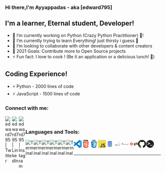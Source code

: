 ### Hi there,I'm Ayyappadas - aka [edward795]

## I'm a learner, Eternal student, Developer!

- 🔭 I’m currently working on Python (Crazy Python Practitioner) 🤣!
- 🌱 I’m currently trying to learn Everything! just thirsty i guess 🤣
- 👯 I’m looking to collaborate with other developers & content creators
- 🥅 2021 Goals: Contribute more to Open Source projects
- ⚡ Fun fact: I love to cook ! (Be it an application or a delicious lunch! 🤣)

## Coding Experience!
- ⚡ Python - 2000 lines of code
- ⚡ JavaScript - 1500 lines of code



### Connect with me:
<img align="left" alt="edward795 | Twitter" width="22px" src="https://cdn.jsdelivr.net/npm/simple-icons@v3/icons/twitter.svg" />
<a href="https://www.linkedin.com/in/ayyappadas-g-b-94b989181/"><img align="left" alt="edward795 | LinkedIn" width="22px" src="https://cdn.jsdelivr.net/npm/simple-icons@v3/icons/linkedin.svg" /></a>
<img align="left" alt="edward795 | Instagram" width="22px" src="https://cdn.jsdelivr.net/npm/simple-icons@v3/icons/instagram.svg" />

<br />

### Languages and Tools:

<img align="left" alt="Terminal" width="26px" src="https://upload.wikimedia.org/wikipedia/commons/c/c3/Python-logo-notext.svg" />
<img align="left" alt="Terminal" width="26px" src="https://angular.io/assets/images/logos/angular/angular.png" />
<img align="left" alt="Terminal" width="26px" src="https://upload.wikimedia.org/wikipedia/commons/thumb/4/4c/Typescript_logo_2020.svg/768px-Typescript_logo_2020.svg.png" />
<img align="left" alt="Terminal" width="26px" src="https://static.djangoproject.com/img/logos/django-logo-positive.png" />
<img align="left" alt="Terminal" width="26px" src="https://raw.githubusercontent.com/isocpp/logos/master/cpp_logo.png" />
<img align="left" alt="Terminal" width="26px" src="https://icon-library.com/images/c-language-icon/c-language-icon-11.jpg" />
<img align="left" alt="Visual Studio Code" width="26px" src="https://raw.githubusercontent.com/github/explore/80688e429a7d4ef2fca1e82350fe8e3517d3494d/topics/visual-studio-code/visual-studio-code.png" />
<img align="left" alt="HTML5" width="26px" src="https://raw.githubusercontent.com/github/explore/80688e429a7d4ef2fca1e82350fe8e3517d3494d/topics/html/html.png" />
<img align="left" alt="CSS3" width="26px" src="https://raw.githubusercontent.com/github/explore/80688e429a7d4ef2fca1e82350fe8e3517d3494d/topics/css/css.png" />
<img align="left" alt="JavaScript" width="26px" src="https://raw.githubusercontent.com/github/explore/80688e429a7d4ef2fca1e82350fe8e3517d3494d/topics/javascript/javascript.png" />
<img align="left" alt="SQL" width="26px" src="https://raw.githubusercontent.com/github/explore/80688e429a7d4ef2fca1e82350fe8e3517d3494d/topics/sql/sql.png" />
<img align="left" alt="MySQL" width="26px" src="https://raw.githubusercontent.com/github/explore/80688e429a7d4ef2fca1e82350fe8e3517d3494d/topics/mysql/mysql.png" />
<img align="left" alt="MongoDB" width="26px" src="https://raw.githubusercontent.com/github/explore/80688e429a7d4ef2fca1e82350fe8e3517d3494d/topics/mongodb/mongodb.png" />
<img align="left" alt="Git" width="26px" src="https://raw.githubusercontent.com/github/explore/80688e429a7d4ef2fca1e82350fe8e3517d3494d/topics/git/git.png" />
<img align="left" alt="GitHub" width="26px" src="https://raw.githubusercontent.com/github/explore/78df643247d429f6cc873026c0622819ad797942/topics/github/github.png" />
<img align="left" alt="Terminal" width="26px" src="https://raw.githubusercontent.com/github/explore/80688e429a7d4ef2fca1e82350fe8e3517d3494d/topics/terminal/terminal.png" />


<br />
<br />

---
